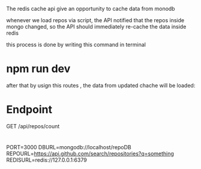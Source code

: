 The redis cache api give an opportunity to cache data from monodb

whenever we load repos via script, the API notified that the repos inside mongo changed, so the API should immediately re-cache the data inside redis

this process is done by writing this command in terminal

# npm run dev

after that by usign this routes , the data from updated chache will be loaded:

# Endpoint
GET /api/repos/count

#
PORT=3000
DBURL=mongodb://localhost/repoDB
REPOURL=https://api.github.com/search/repositories?q=something
REDISURL=redis://127.0.0.1:6379
